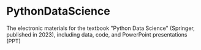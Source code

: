 # PythonDataScience
The electronic materials for the textbook "Python Data Science" (Springer, published in 2023), including data, code, and PowerPoint presentations (PPT)
